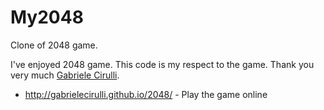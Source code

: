 My2048
======

Clone of 2048 game. 

I've enjoyed 2048 game. This code is my respect to the game. Thank you very much [Gabriele Cirulli](http://gabrielecirulli.com/).

* http://gabrielecirulli.github.io/2048/ - Play the game online

